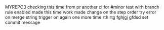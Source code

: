 MYREPO3
checking this time from pr
another ci for #minor
test wirh branch rule enabled
made this time work
made change on the step order
try error on merge string
trigger on again
one more time
rth rtg fghjgj gfdsd
set commit message
